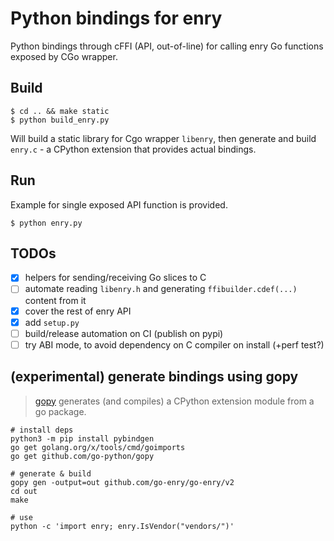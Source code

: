 # Python bindings for enry

Python bindings through cFFI (API, out-of-line) for calling enry Go functions exposed by CGo wrapper.

## Build

```
$ cd .. && make static
$ python build_enry.py
```

Will build a static library for Cgo wrapper `libenry`, then generate and build `enry.c` - a CPython extension that provides actual bindings.

## Run

Example for single exposed API function is provided.

```
$ python enry.py
```

## TODOs
 - [x] helpers for sending/receiving Go slices to C
 - [ ] automate reading `libenry.h` and generating `ffibuilder.cdef(...)` content from it
 - [x] cover the rest of enry API
 - [x] add `setup.py`
 - [ ] build/release automation on CI (publish on pypi)
 - [ ] try ABI mode, to avoid dependency on C compiler on install (+perf test?)

 ## (experimental) generate bindings using gopy
> [gopy](https://github.com/go-python/gopy) generates (and compiles) a CPython extension module from a go package.

```
# install deps
python3 -m pip install pybindgen
go get golang.org/x/tools/cmd/goimports
go get github.com/go-python/gopy

# generate & build
gopy gen -output=out github.com/go-enry/go-enry/v2
cd out
make

# use
python -c 'import enry; enry.IsVendor("vendors/")'
```